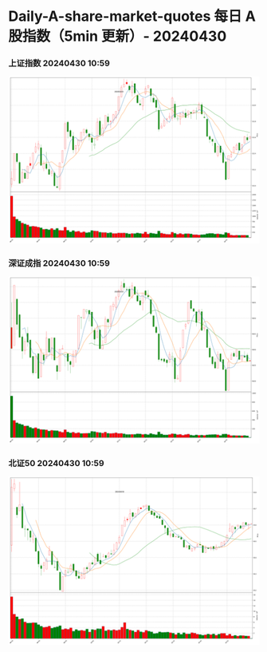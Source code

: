 
# Daily-A-share-market-quotes 每日 A 股指数（5min 更新）- 20240430

### 上证指数 20240430 10:59
![](./fig/2024/4/20240430-sh000001.png)

### 深证成指 20240430 10:59
![](./fig/2024/4/20240430-sz399001.png)

### 北证50 20240430 10:59
![](./fig/2024/4/20240430-bj899050.png)

